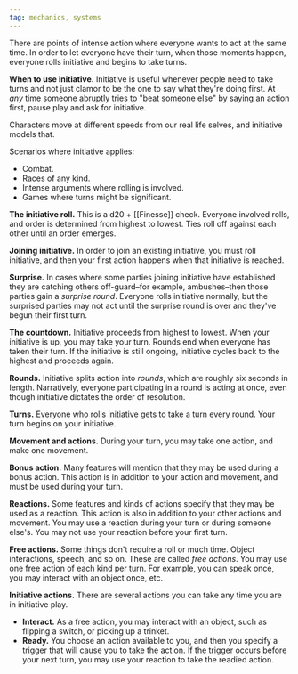 ```yaml
---
tag: mechanics, systems
---
```

There are points of intense action where everyone wants to act at the same time. In order to let everyone have their turn, when those moments happen, everyone rolls initiative and begins to take turns.

**When to use initiative.** Initiative is useful whenever people need to take turns and not just clamor to be the one to say what they're doing first. At *any* time someone abruptly tries to "beat someone else" by saying an action first, pause play and ask for initiative.

Characters move at different speeds from our real life selves, and initiative models that.

Scenarios where initiative applies:

- Combat.
- Races of any kind.
- Intense arguments where rolling is involved.
- Games where turns might be significant.

**The initiative roll.** This is a d20 + [[Finesse]] check. Everyone involved rolls, and order is determined from highest to lowest. Ties roll off against each other until an order emerges.

**Joining initiative.** In order to join an existing initiative, you must roll initiative, and then your first action happens when that initiative is reached.

**Surprise.** In cases where some parties joining initiative have established they are catching others off-guard–for example, ambushes–then those parties gain a *surprise round*. Everyone rolls initiative normally, but the surprised parties may not act until the surprise round is over and they've begun their first turn.

**The countdown.** Initiative proceeds from highest to lowest. When your initiative is up, you may take your turn. Rounds end when everyone has taken their turn. If the initiative is still ongoing, initiative cycles back to the highest and proceeds again.

**Rounds.** Initiative splits action into *rounds*, which are roughly six seconds in length. Narratively, everyone participating in a round is acting at once, even though initiative dictates the order of resolution.

**Turns.** Everyone who rolls initiative gets to take a turn every round. Your turn begins on your initiative.

**Movement and actions.** During your turn, you may take one action, and make one movement.

**Bonus action.** Many features will mention that they may be used during a bonus action. This action is in addition to your action and movement, and must be used during your turn.

**Reactions.** Some features and kinds of actions specify that they may be used as a reaction. This action is also in addition to your other actions and movement. You may use a reaction during your turn or during someone else's. You may not use your reaction before your first turn.

**Free actions.** Some things don't require a roll or much time. Object interactions, speech, and so on. These are called *free actions*. You may use one free action of each kind per turn. For example, you can speak once, you may interact with an object once, etc.

**Initiative actions.** There are several actions you can take any time you are in initiative play.

- **Interact.** As a free action, you may interact with an object, such as flipping a switch, or picking up a trinket.
- **Ready.** You choose an action available to you, and then you specify a trigger that will cause you to take the action. If the trigger occurs before your next turn, you may use your reaction to take the readied action.
